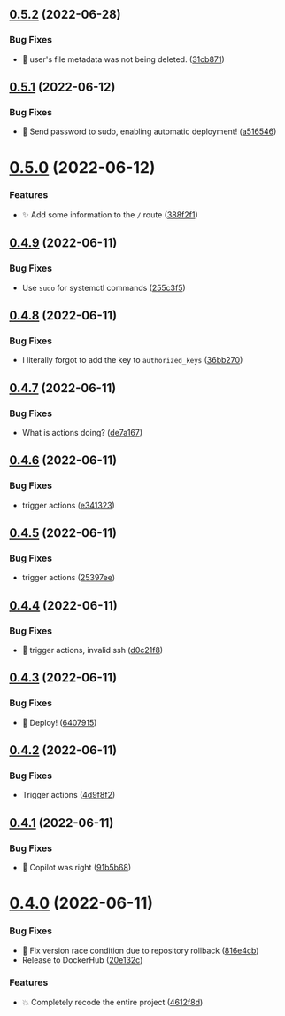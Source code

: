 ## [0.5.2](https://github.com/magnesium-uploader/magnesium-oxide/compare/v0.5.1...v0.5.2) (2022-06-28)


### Bug Fixes

* :bug: user's file metadata was not being deleted. ([31cb871](https://github.com/magnesium-uploader/magnesium-oxide/commit/31cb871a6d64e4a5685fdc9f6e07a26f6ff9d692))



## [0.5.1](https://github.com/magnesium-uploader/magnesium-oxide/compare/v0.5.0...v0.5.1) (2022-06-12)


### Bug Fixes

* :rocket: Send password to sudo, enabling automatic deployment! ([a516546](https://github.com/magnesium-uploader/magnesium-oxide/commit/a516546769bdafa7bdb487452ece1b94a2ddec5e))



# [0.5.0](https://github.com/magnesium-uploader/magnesium-oxide/compare/v0.4.9...v0.5.0) (2022-06-12)


### Features

* :sparkles: Add some information to the `/` route ([388f2f1](https://github.com/magnesium-uploader/magnesium-oxide/commit/388f2f1d97d9baa784bc0d17c3652dd651f5735a))



## [0.4.9](https://github.com/magnesium-uploader/magnesium-oxide/compare/v0.4.8...v0.4.9) (2022-06-11)


### Bug Fixes

* Use `sudo` for systemctl commands ([255c3f5](https://github.com/magnesium-uploader/magnesium-oxide/commit/255c3f5ddb298af0475927efe9dbc72c199ade8f))



## [0.4.8](https://github.com/magnesium-uploader/magnesium-oxide/compare/v0.4.7...v0.4.8) (2022-06-11)


### Bug Fixes

* I literally forgot to add the key to `authorized_keys` ([36bb270](https://github.com/magnesium-uploader/magnesium-oxide/commit/36bb2704be0f322b7e0cb3e0048d5c76c92f1cca))



## [0.4.7](https://github.com/magnesium-uploader/magnesium-oxide/compare/v0.4.6...v0.4.7) (2022-06-11)


### Bug Fixes

* What is actions doing? ([de7a167](https://github.com/magnesium-uploader/magnesium-oxide/commit/de7a167826d7019d9aa138aeec90dcdd127af972))



## [0.4.6](https://github.com/magnesium-uploader/magnesium-oxide/compare/v0.4.5...v0.4.6) (2022-06-11)


### Bug Fixes

* trigger actions ([e341323](https://github.com/magnesium-uploader/magnesium-oxide/commit/e3413231a6ae60daa8bf69f1b8ae3a207b5b0440))



## [0.4.5](https://github.com/magnesium-uploader/magnesium-oxide/compare/v0.4.4...v0.4.5) (2022-06-11)


### Bug Fixes

* trigger actions ([25397ee](https://github.com/magnesium-uploader/magnesium-oxide/commit/25397eebbb34f3f8176f6d08f614442337d5f446))



## [0.4.4](https://github.com/magnesium-uploader/magnesium-oxide/compare/v0.4.3...v0.4.4) (2022-06-11)


### Bug Fixes

* :bug: trigger actions, invalid ssh ([d0c21f8](https://github.com/magnesium-uploader/magnesium-oxide/commit/d0c21f89b9bb2c606ce6120b5d3f16c0cdbbddf2))



## [0.4.3](https://github.com/magnesium-uploader/magnesium-oxide/compare/v0.4.2...v0.4.3) (2022-06-11)


### Bug Fixes

* :rocket: Deploy! ([6407915](https://github.com/magnesium-uploader/magnesium-oxide/commit/64079153c0f58ddde4da97c7cd25a5e097fac562))



## [0.4.2](https://github.com/magnesium-uploader/magnesium-oxide/compare/v0.4.1...v0.4.2) (2022-06-11)


### Bug Fixes

* Trigger actions ([4d9f8f2](https://github.com/magnesium-uploader/magnesium-oxide/commit/4d9f8f2944c6acd729fcc1afd99849a19c70250e))



## [0.4.1](https://github.com/magnesium-uploader/magnesium-oxide/compare/v0.4.0...v0.4.1) (2022-06-11)


### Bug Fixes

* :bug: Copilot was right ([91b5b68](https://github.com/magnesium-uploader/magnesium-oxide/commit/91b5b68adf234fca41ce18d1b4cfe7bab5483a82))



# [0.4.0](https://github.com/magnesium-uploader/magnesium-oxide/compare/4612f8d13d5ecbd999ddb35e8127a4b9c1e5340a...v0.4.0) (2022-06-11)


### Bug Fixes

* :bookmark: Fix version race condition due to repository rollback ([816e4cb](https://github.com/magnesium-uploader/magnesium-oxide/commit/816e4cb2ebcf7ae94e12b04ceb8e47e39ee4cbd8))
* Release to DockerHub ([20e132c](https://github.com/magnesium-uploader/magnesium-oxide/commit/20e132c791450b30f97aebb9bf90150ac7e23887))


### Features

* :boom: Completely recode the entire project ([4612f8d](https://github.com/magnesium-uploader/magnesium-oxide/commit/4612f8d13d5ecbd999ddb35e8127a4b9c1e5340a))



